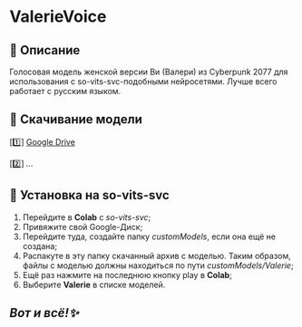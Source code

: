 # ValerieVoice
## 📜 Описание
Голосовая модель женской версии Ви (Валери) из Cyberpunk 2077 для использования с so-vits-svc-подобными нейросетями. Лучше всего работает с русским языком.
## 📩 Скачивание модели
[1️⃣] [Google Drive](https://drive.google.com/uc?export=view&id=1jmCHryz_Q_WSayz8NI2fCRDROylvQ0qX)

[2️⃣] *...*
## 🔧 Установка на so-vits-svc
1. Перейдите в **Colab** с *so-vits-svc*;
2. Привяжите свой Google-Диск;
3. Перейдите туда, создайте папку *customModels*, если она ещё не создана;
4. Распакуте в эту папку скачанный архив с моделью. Таким образом, файлы с моделью должны находиться по пути *customModels/Valerie*;
5. Ещё раз нажмите на последнюю кнопку play в **Colab**;
6. Выберите **Valerie** в списке моделей.
## *Вот и всё!✨*
